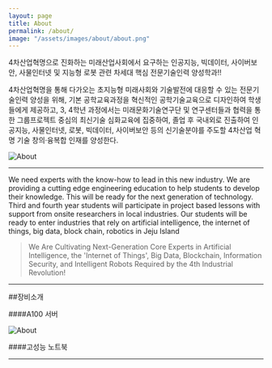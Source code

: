 ```yaml
---
layout: page
title: About
permalink: /about/
image: "/assets/images/about/about.png"
---
```


4차산업혁명으로 진화하는 미래산업사회에서 요구하는 인공지능,
빅데이터, 사이버보안, 사물인터넷 및 지능형 로봇 관련 차세대
핵심 전문기술인력 양성학과!!

4차산업혁명을 통해 다가오는 초지능형 미래사회와 기술발전에 대응할 수 있는 전문기술인력 양성을 위해, 기본 공학교육과정을 혁신적인 공학기술교육으로 디자인하여 학생들에게 제공하고, 3, 4학년 과정에서는 미래문화기술연구단 및 연구센터들과 협력을 통한 그룹프로젝트 중심의 최신기술 심화교육에 집중하여, 졸업 후 국내외로 진출하여 인공지능, 사물인터넷, 로봇, 빅데이터, 사이버보안 등의 신기술분야를 주도할 4차산업 혁명 기술 창의·융복합 인재를 양성한다.

<div class="gallery-box">
  <div class="gallery">
    <img src="/assets/images/about/sub01.jpg" loading="lazy" alt="About">
  </div>
</div>

---

We need experts with the know-how to lead in this new industry. We are providing a cutting edge engineering education to help students to develop their knowledge. This will be ready for the next generation of technology. Third and fourth year students will participate in project based lessons with support from onsite researchers in local industries. Our students will be ready to enter industries that rely on artificial intelligence, the internet of things, big data, block chain, robotics in Jeju Island

> We Are Cultivating Next-Generation Core Experts in Artificial Intelligence, the 'Internet of Things', Big Data, Blockchain, Information Security, and Intelligent Robots Required by the 4th Industrial Revolution!

<!-- ![Sea]({{site.baseurl}}/assets/images/16.jpg)
_Photo by [Freepik](https://www.freepik.com/)_ -->

---

##장비소개

####A100 서버
<div class="gallery-box">
  <div class="gallery">
    <img src="/assets/images/about/Server_image.jpg" loading="lazy" alt="About">
  </div>
</div>

####고성능 노트북
<!-- 이미지 넣을 공간 -->

---
